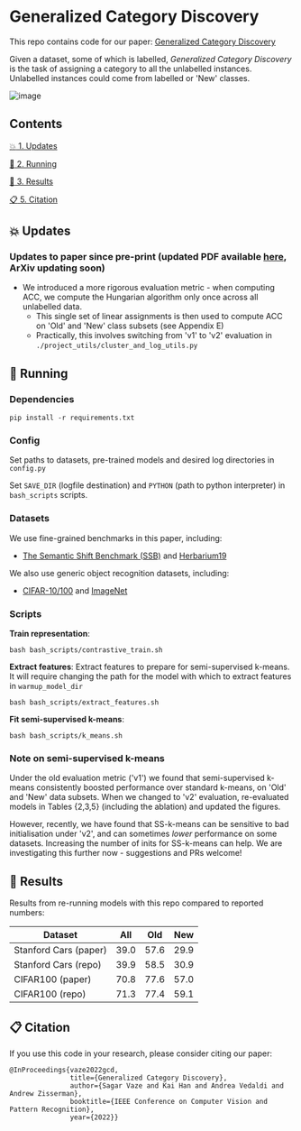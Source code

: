 # Generalized Category Discovery

This repo contains code for our paper: [Generalized Category Discovery](https://www.robots.ox.ac.uk/~vgg/research/gcd/)

Given a dataset, some of which is labelled, *Generalized Category Discovery* is the task
of assigning a category to all the unlabelled instances. Unlabelled instances could come from labelled or 'New' classes.

![image](https://github.com/sgvaze/generalized-category-discovery/blob/main/assets/main_img.png)

## Contents
[:boom: 1. Updates](#updates)

[:running: 2. Running](#running)

[:1234: 3. Results](#results)

[:clipboard: 5. Citation](#cite)

## <a name="updates"/> :boom: Updates

### Updates to paper since pre-print (updated PDF available [here](https://www.robots.ox.ac.uk/~vgg/research/gcd/resources/generalized_category_discovery.pdf), ArXiv updating soon)

* We introduced a more rigorous evaluation metric - when computing ACC, we compute the Hungarian algorithm only once across all unlabelled data.
   * This single set of linear assignments is then used to compute ACC on 'Old' and 'New' class subsets (see Appendix E)
   * Practically, this involves switching from 'v1' to 'v2' evaluation in ```./project_utils/cluster_and_log_utils.py```

## <a name="running"/> :running: Running

### Dependencies

```
pip install -r requirements.txt
```

### Config

Set paths to datasets, pre-trained models and desired log directories in ```config.py```

Set ```SAVE_DIR``` (logfile destination) and ```PYTHON``` (path to python interpreter) in ```bash_scripts``` scripts.

### Datasets

We use fine-grained benchmarks in this paper, including:                                                                                                                    
                                                                                                                                                                  
* [The Semantic Shift Benchmark (SSB)](https://github.com/sgvaze/osr_closed_set_all_you_need#ssb) and [Herbarium19](https://www.kaggle.com/c/herbarium-2019-fgvc6)

We also use generic object recognition datasets, including:

* [CIFAR-10/100](https://pytorch.org/vision/stable/datasets.html) and [ImageNet](https://image-net.org/download.php)


### Scripts

**Train representation**:

```
bash bash_scripts/contrastive_train.sh
```

**Extract features**: Extract features to prepare for semi-supervised k-means. 
It will require changing the path for the model with which to extract features in ```warmup_model_dir```

```
bash bash_scripts/extract_features.sh
```

**Fit semi-supervised k-means**:

```
bash bash_scripts/k_means.sh
```

### Note on semi-supervised k-means
Under the old evaluation metric ('v1') we found that semi-supervised k-means consistently boosted performance
over standard k-means, on 'Old' and 'New' data subsets. 
When we changed to 'v2' evaluation, re-evaluated models in Tables {2,3,5} 
(including the ablation) and updated the figures.

However, recently, we have found that SS-k-means can be sensitive to bad initialisation under 'v2', and can 
sometimes *lower* performance on some datasets. Increasing the number of inits for SS-k-means can help. 
We are investigating this further now - suggestions and PRs welcome!

## <a name="results"/> :1234: Results

Results from re-running models with this repo compared to reported numbers:

| **Dataset**       | **All** | **Old** | **New** |
|---------------|------------|---------------|-----------|
| Stanford Cars (paper) | 39.0 | 57.6 | 29.9 |
| Stanford Cars (repo) | 39.9 | 58.5 | 30.9 |
| CIFAR100 (paper) | 70.8 | 77.6 | 57.0 |
| CIFAR100 (repo) | 71.3 | 77.4 | 59.1 |

## <a name="cite"/> :clipboard: Citation

If you use this code in your research, please consider citing our paper:
```
@InProceedings{vaze2022gcd,
               title={Generalized Category Discovery},
               author={Sagar Vaze and Kai Han and Andrea Vedaldi and Andrew Zisserman},
               booktitle={IEEE Conference on Computer Vision and Pattern Recognition},
               year={2022}}
```
